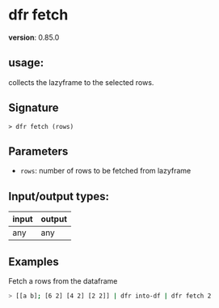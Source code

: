 # dfr fetch

**version**: 0.85.0

## **usage**:

collects the lazyframe to the selected rows.

## Signature

`> dfr fetch (rows)`

## Parameters

- `rows`: number of rows to be fetched from lazyframe

## Input/output types:

| input | output |
| ----- | ------ |
| any   | any    |

## Examples

Fetch a rows from the dataframe

```bash
> [[a b]; [6 2] [4 2] [2 2]] | dfr into-df | dfr fetch 2
```
